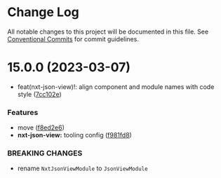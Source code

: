 # Change Log

All notable changes to this project will be documented in this file.
See [Conventional Commits](https://conventionalcommits.org) for commit guidelines.

# 15.0.0 (2023-03-07)


* feat(nxt-json-view)!: align component and module names with code style ([7cc102e](https://github.com/Liquid-JS/nxt-components/commit/7cc102e50e0e9028e355c503e60f2815c9d7bf64))


### Features

* move ([f8ed2e6](https://github.com/Liquid-JS/nxt-components/commit/f8ed2e640fa5224908c33e144646a307522c4bdc))
* **nxt-json-view:** tooling config ([f981fd8](https://github.com/Liquid-JS/nxt-components/commit/f981fd87b077f33fc0e0111f848c6d00c1412970))


### BREAKING CHANGES

* rename `NxtJsonViewModule` to `JsonViewModule`
